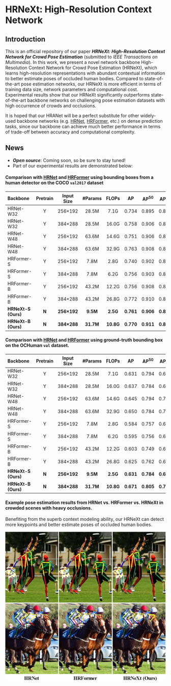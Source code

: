 # HRNeXt: High-Resolution Context Network

## Introduction
This is an official repository of our paper ***HRNeXt: High-Resolution Context Network for Crowd Pose Estimation*** (submitted to *IEEE Transactions on Multimedia*). In this work, we present a novel network backbone High-Resolution Context Network for Crowd Pose Estimation (HRNeXt), which learns high-resolution representations with abundant contextual information to better estimate poses of occluded human bodies. Compared to state-of-the-art pose estimation networks, our HRNeXt is more efficient in terms of training data size, network parameters and computational cost. Experimental results show that our HRNeXt significantly outperforms state-of-the-art backbone networks on challenging pose estimation datasets with high occurrence of crowds and occlusions.

It is hoped that our HRANet will be a perfect substitute for other widely-used backbone networks (e.g. [HRNet](https://github.com/HRNet/HRNet-Human-Pose-Estimation), [HRFormer](https://github.com/HRNet/HRFormer), etc.) on dense prediction tasks, since our backbone can achieve much better performance in terms of trade-off between accuracy and computational complexity.

## News

- ***Open source***: Coming soon, so be sure to stay tuned!
- Part of our experimental results are demonstrated below:

#### Comparison with [HRNet](https://github.com/HRNet/HRNet-Human-Pose-Estimation) and [HRFormer](https://github.com/HRNet/HRFormer) using bounding boxes from a human detector on the COCO `val2017` dataset

| Backbone | Pretrain | Input Size | #Params | FLOPs | AP | AP<sup>50</sup> | AP<sup>75</sup> | AP<sup>M</sup> | AP<sup>L</sup> | AR |
| :----------------- | :------: | :-----------: | :-----------: | :------: |:------: | :------: | :------: | :------: | :------: | ------------------ |
| HRNet-W32 | Y | 256×192 | 28.5M | 7.1G | 0.734 | 0.895 | 0.807 | 0.702 | 0.801 | 0.789 |
| HRNet-W32 | Y | 384×288 | 28.5M | 16.0G | 0.758 | 0.906 | 0.827 | 0.719 | 0.828 | 0.810 |
| HRNet-W48 | Y | 256×192 | 63.6M | 14.6G | 0.751 | 0.906 | 0.822 | 0.715 | 0.818 | 0.804 |
| HRNet-W48 | Y | 384×288 | 63.6M | 32.9G | 0.763 | 0.908 | 0.829 | 0.723 | 0.834 | 0.812 |
| HRFormer-S | Y | 256×192 | 7.8M | 2.8G | 0.740 | 0.902 | 0.812 | 0.704 | 0.807 | 0.794 |
| HRFormer-S | Y | 384×288 | 7.8M | 6.2G | 0.756 | 0.903 | 0.822 | 0.716 | 0.825 | 0.807 |
| HRFormer-B | Y | 256×192 | 43.2M | 12.2G | 0.756 | 0.908 | 0.828 | 0.717 | 0.826 | 0.808 |
| HRFormer-B | Y | 384×288 | 43.2M | 26.8G | 0.772 | 0.910 | 0.836 | 0.732 | 0.842 | 0.820 |
| **HRNeXt-S (Ours)** | **N** | **256×192** | **9.5M** | **2.5G** |**0.761** | **0.906** | **0.834** | **0.728** | **0.827** | **0.813** |
| **HRNeXt-B (Ours)** | **N** | **384×288** | **31.7M** | **10.8G** | **0.770** | **0.911** | **0.835** | **0.732** | **0.841** | **0.820** |

#### Comparison with [HRNet](https://github.com/HRNet/HRNet-Human-Pose-Estimation) and [HRFormer](https://github.com/HRNet/HRFormer) using ground-truth bounding box on the OCHuman `val` dataset.

| Backbone            | Pretrain | Input Size  |  #Params  |   FLOPs   |    AP     | AP<sup>50</sup> | AP<sup>75</sup> | AP<sup>M</sup> | AP<sup>L</sup> |    AR     |
| :------------------ | :------: | :---------: | :-------: | :-------: | :-------: | :-------------: | :-------------: | :------------: | :------------: | :-------: |
| HRNet-W32           |    Y     |   256×192   |   28.5M   |   7.1G    |   0.631   |      0.794      |      0.690      |     0.642      |     0.631      |   0.673   |
| HRNet-W32           |    Y     |   384×288   |   28.5M   |   16.0G   |   0.637   |      0.784      |      0.690      |     0.643      |     0.637      |   0.676   |
| HRNet-W48           |    Y     |   256×192   |   63.6M   |   14.6G   |   0.645   |      0.794      |      0.701      |     0.651      |     0.645      |   0.685   |
| HRNet-W48           |    Y     |   384×288   |   63.6M   |   32.9G   |   0.650   |      0.784      |      0.703      |     0.684      |     0.650      |   0.688   |
| HRFormer-S          |    Y     |   256×192   |   7.8M    |   2.8G    |   0.584   |      0.757      |      0.633      |     0.647      |     0.584      |   0.631   |
| HRFormer-S          |    Y     |   384×288   |   7.8M    |   6.2G    |   0.595   |      0.756      |      0.640      |     0.641      |     0.595      |   0.642   |
| HRFormer-B          |    Y     |   256×192   |   43.2M   |   12.2G   |   0.603   |      0.749      |      0.647      |     0.640      |     0.603      |   0.647   |
| HRFormer-B          |    Y     |   384×288   |   43.2M   |   26.8G   |   0.625   |      0.762      |      0.660      |     0.652      |     0.625      |   0.665   |
| **HRNeXt-S (Ours)** |  **N**   | **256×192** | **9.5M**  | **2.5G**  | **0.631** |    **0.784**    |    **0.681**    |   **0.648**    |   **0.631**    | **0.670** |
| **HRNeXt-B (Ours)** |  **N**   | **384×288** | **31.7M** | **10.8G** | **0.671** |    **0.805**    |    **0.716**    |   **0.706**    |   **0.672**    | **0.706** |

#### Example pose estimation results from HRNet vs. HRFormer vs. HRNeXt in crowded scenes with heavy occlusions. 

Benefiting from the superb context modeling ability, our HRNeXt can detect more keypoints and better estimate poses of occluded human bodies.

![pose_results](./resources/pose_results.png)
